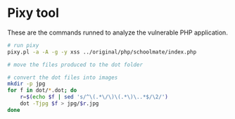 # Pixy tool
These are the commands runned to analyze the vulnerable PHP application.
```bash
# run pixy
pixy.pl -a -A -g -y xss ../original/php/schoolmate/index.php

# move the files produced to the dot folder

# convert the dot files into images
mkdir -p jpg
for f in dot/*.dot; do
    r=$(echo $f | sed 's/^\(.*\/\)\(.*\)\..*$/\2/')
    dot -Tjpg $f > jpg/$r.jpg
done
```